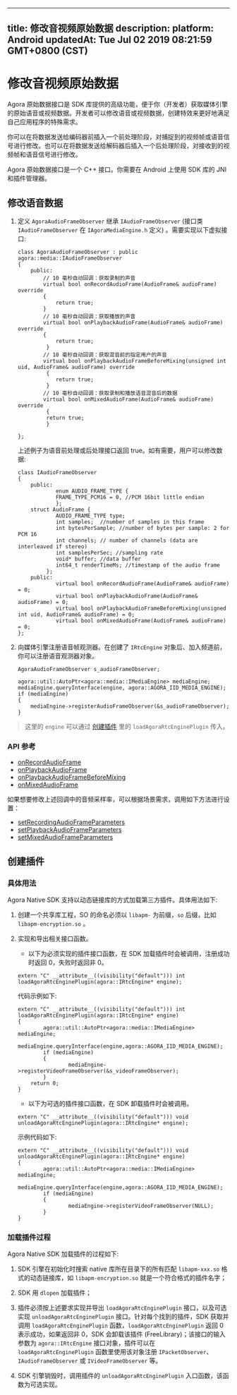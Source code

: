 
---
title: 修改音视频原始数据
description: 
platform: Android
updatedAt: Tue Jul 02 2019 08:21:59 GMT+0800 (CST)
---
# 修改音视频原始数据
Agora 原始数据接口是 SDK 库提供的高级功能，便于你（开发者）获取媒体引擎的原始语音或视频数据。开发者可以修改语音或视频数据，创建特效来更好地满足自己应用程序的特殊需求。

你可以在将数据发送给编码器前插入一个前处理阶段，对捕捉到的视频帧或语音信号进行修改。也可以在将数据发送给解码器后插入一个后处理阶段，对接收到的视频帧和语音信号进行修改。

Agora 原始数据接口是一个 C++ 接口。你需要在 Android 上使用 SDK 库的 JNI 和插件管理器。

## 修改语音数据

1.  定义 `AgoraAudioFrameObserver` 继承 `IAudioFrameObserver` \(接口类 `IAudioFrameObserver` 在 `IAgoraMediaEngine.h` 定义\) 。需要实现以下虚拟接口:

	```
	class AgoraAudioFrameObserver : public agora::media::IAudioFrameObserver
	{
		public:
		    // 10 毫秒自动回调：获取录制的声音
			virtual bool onRecordAudioFrame(AudioFrame& audioFrame) override
			{
				return true;
			}
			// 10 毫秒自动回调：获取播放的声音
			virtual bool onPlaybackAudioFrame(AudioFrame& audioFrame) override
			{
				return true;
			 }
		    // 10 毫秒自动回调：获取混音前的指定用户的声音
			virtual bool onPlaybackAudioFrameBeforeMixing(unsigned int uid, AudioFrame& audioFrame) override
			 {
				return true;
			 }
			// 10 毫秒自动回调：获取录制和播放语音混音后的数据
			virtual bool onMixedAudioFrame(AudioFrame& audioFrame) override
			 {
			 return true;
			 }

	};
	```

	上述例子为语音前处理或后处理接口返回 true。如有需要，用户可以修改数据:

	```
	class IAudioFrameObserver
	{
		public:
				enum AUDIO_FRAME_TYPE {
				FRAME_TYPE_PCM16 = 0, //PCM 16bit little endian
				};
		struct AudioFrame {
				AUDIO_FRAME_TYPE type;
				int samples;  //number of samples in this frame
				int bytesPerSample; //number of bytes per sample: 2 for PCM 16
				int channels; // number of channels (data are interleaved if stereo)
				int samplesPerSec; //sampling rate
				void* buffer; //data buffer
				int64_t renderTimeMs; //timestamp of the audio frame
			 };
		public:
				virtual bool onRecordAudioFrame(AudioFrame& audioFrame) = 0;
				virtual bool onPlaybackAudioFrame(AudioFrame& audioFrame) = 0;
				virtual bool onPlaybackAudioFrameBeforeMixing(unsigned int uid, AudioFrame& audioFrame) = 0;
				virtual bool onMixedAudioFrame(AudioFrame& audioFrame) = 0;
	};
	```

2.  向媒体引擎注册语音帧观测器。在创建了 `IRtcEngine` 对象后、加入频道前，你可以注册语音观测器对象。

	```
	AgoraAudioFrameObserver s_audioFrameObserver;

	agora::util::AutoPtr<agora::media::IMediaEngine> mediaEngine;
	mediaEngine.queryInterface(engine, agora::AGORA_IID_MEDIA_ENGINE);
	if (mediaEngine)
	{
		mediaEngine->registerAudioFrameObserver(&s_audioFrameObserver);
	}
	```

> 这里的 `engine` 可以通过 [创建插件](#create_plugin) 里的 `loadAgoraRtcEnginePlugin` 传入。

### API 参考

- [onRecordAudioFrame](https://docs.agora.io/cn/Voice/API%20Reference/cpp/classagora_1_1media_1_1_i_audio_frame_observer.html#ac6ab0c792420daf929fed78f9d39f728)
- [onPlaybackAudioFrame](https://docs.agora.io/cn/Voice/API%20Reference/cpp/classagora_1_1media_1_1_i_audio_frame_observer.html#aefc7f9cb0d1fcbc787775588bc849bac)
- [onPlaybackAudioFrameBeforeMixing](https://docs.agora.io/cn/Voice/API%20Reference/cpp/classagora_1_1media_1_1_i_audio_frame_observer.html#ae04d85a65eefec5e7c1e0477bcaa067c)
- [onMixedAudioFrame](https://docs.agora.io/cn/Voice/API%20Reference/cpp/classagora_1_1media_1_1_i_audio_frame_observer.html#a78d095cbd0b8ee04f657430bb6de8100)

如果想要修改上述回调中的音频采样率，可以根据场景需求，调用如下方法进行设置：

- [setRecordingAudioFrameParameters](https://docs.agora.io/cn/Voice/API%20Reference/cpp/classagora_1_1rtc_1_1_i_rtc_engine.html#a2c4717760b5fbf1bb8c1a3c16ca67fe5)
- [setPlaybackAudioFrameParameters](https://docs.agora.io/cn/Voice/API%20Reference/cpp/classagora_1_1rtc_1_1_i_rtc_engine.html#aa5f2f6eb3db5acaaf8c40818d90694f1)
- [setMixedAudioFrameParameters](https://docs.agora.io/cn/Voice/API%20Reference/cpp/classagora_1_1rtc_1_1_i_rtc_engine.html#a520ebcda51b5eb488339f3a12dfb8013)


## 创建插件

### 具体用法

Agora Native SDK 支持以动态链接库的方式加载第三方插件。具体用法如下:

1.  创建一个共享库工程，SO 的命名必须以 `libapm-` 为前缀，`so` 后缀，比如 `libapm-encryption.so` 。

2.  实现和导出相关接口函数。

	-   以下为必须实现的插件接口函数，在 SDK 加载插件时会被调用，注册成功时返回 0，失败时返回非 0。

	```
	extern "C" __attribute__((visibility("default"))) int loadAgoraRtcEnginePlugin(agora::IRtcEngine* engine);
	```

	代码示例如下:

	```
	extern "C" __attribute__((visibility("default"))) int loadAgoraRtcEnginePlugin(agora::IRtcEngine* engine)
	{
			agora::util::AutoPtr<agora::media::IMediaEngine> mediaEngine;
			mediaEngine.queryInterface(engine,agora::AGORA_IID_MEDIA_ENGINE);
			if (mediaEngine)
			{
					mediaEngine->registerVideoFrameObserver(&s_videoFrameObserver);
			}
		return 0;
	}
	```

	-   以下为可选的插件接口函数，在 SDK 卸载插件时会被调用。

	```
	extern "C" __attribute__((visibility("default"))) void unloadAgoraRtcEnginePlugin(agora::IRtcEngine* engine);
	```

	示例代码如下:

	```
	extern "C" __attribute__((visibility("default"))) void unloadAgoraRtcEnginePlugin(agora::IRtcEngine* engine)
	{
			agora::util::AutoPtr<agora::media::IMediaEngine> mediaEngine;
			mediaEngine.queryInterface(engine,agora::AGORA_IID_MEDIA_ENGINE);
			if (mediaEngine)
			{
					mediaEngine->registerVideoFrameObserver(NULL);
			}
	}
	```

### 加载插件过程

Agora Native SDK 加载插件的过程如下:

1.  SDK 引擎在初始化时搜索 native 库所在目录下的所有匹配 `libapm-xxx.so` 格式的动态链接库，如 `libapm-encryption.so` 就是一个符合格式的插件名字；

2.  SDK 用 `dlopen` 加载插件；

3.  插件必须按上述要求实现并导出 `loadAgoraRtcEnginePlugin` 接口，以及可选实现 `unloadAgoraRtcEnginePlugin` 接口。针对每个找到的插件，SDK 获取并调用 `loadAgoraRtcEnginePlugin` 函数，`loadAgoraRtcEnginePlugin` 返回 0 表示成功，如果返回非 0，SDK 会卸载该插件 \(FreeLibrary\)；该接口的输入参数为 `agora::IRtcEngine` 接口对象，插件可以在 `loadAgoraRtcEnginePlugin` 函数里使用该对象注册 `IPacketObserver`、`IAudioFrameObserver` 或 `IVideoFrameObserver` 等。

4.  SDK 引擎销毁时，调用插件的 `unloadAgoraRtcEnginePlugin` 入口函数，该函数为可选实现。



